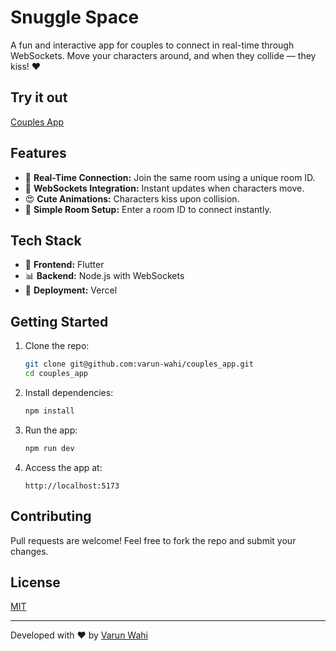 # Snuggle Space

A fun and interactive app for couples to connect in real-time through WebSockets. Move your characters around, and when they collide — they kiss! ❤️

## Try it out
[Couples App](https://couplesapp.vercel.app)

## Features
- 🔗 **Real-Time Connection:** Join the same room using a unique room ID.
- 🔄 **WebSockets Integration:** Instant updates when characters move.
- 😍 **Cute Animations:** Characters kiss upon collision.
- 👥 **Simple Room Setup:** Enter a room ID to connect instantly.

## Tech Stack
- 🔢 **Frontend:** Flutter
- 📊 **Backend:** Node.js with WebSockets
- 🏰 **Deployment:** Vercel

## Getting Started
1. Clone the repo:
   ```bash
   git clone git@github.com:varun-wahi/couples_app.git
   cd couples_app
   ```
2. Install dependencies:
   ```bash
   npm install
   ```
3. Run the app:
   ```bash
   npm run dev
   ```
4. Access the app at:
   ```
   http://localhost:5173
   ```

## Contributing
Pull requests are welcome! Feel free to fork the repo and submit your changes.

## License
[MIT](LICENSE)

---
Developed with ❤️ by [Varun Wahi](https://github.com/varun-wahi)

